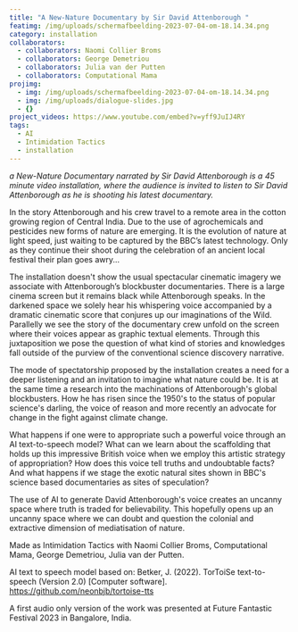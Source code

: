 ```yaml
---
title: "A New-Nature Documentary by Sir David Attenborough "
featimg: /img/uploads/scherm­afbeelding-2023-07-04-om-18.14.34.png
category: installation
collaborators:
  - collaborators: Naomi Collier Broms
  - collaborators: George Demetriou
  - collaborators: Julia van der Putten
  - collaborators: Computational Mama
projimg:
  - img: /img/uploads/scherm­afbeelding-2023-07-04-om-18.14.34.png
  - img: /img/uploads/dialogue-slides.jpg
  - {}
project_videos: https://www.youtube.com/embed?v=yff9JuIJ4RY
tags:
  - AI
  - Intimidation Tactics
  - installation
---
```

*a New-Nature Documentary narrated by Sir David Attenborough is a 45 minute video installation, where the audience is invited to listen to Sir David Attenborough as he is shooting his latest documentary.* 

In the story Attenborough and his crew travel to a remote area in the cotton growing region of Central India. Due to the use of agrochemicals and pesticides new forms of nature are emerging. It is the evolution of nature at light speed, just waiting to be captured by the BBC’s latest technology. Only as they continue their shoot during the celebration of an ancient local festival their plan goes awry... 

The installation doesn't show the usual spectacular cinematic imagery we associate with Attenborough’s blockbuster documentaries. There is a large cinema screen but it remains black while Attenborough speaks. In the darkened space we solely hear his whispering voice accompanied by a dramatic cinematic score that conjures up our imaginations of the Wild. Parallelly we see the story of the documentary crew unfold on the screen where their voices appear as graphic textual elements. Through this juxtaposition we pose the question of what kind of stories and knowledges fall outside of the purview of the conventional science discovery narrative.

The mode of spectatorship proposed by the installation creates a need for a deeper listening and an invitation to imagine what nature could be. It is at the same time a research into the machinations of Attenborough's global blockbusters. How he has risen since the 1950's to the status of popular science's darling, the voice of reason and more recently an advocate for change in the fight against climate change. 

What happens if one were to appropriate such a powerful voice through an AI text-to-speech model? What can we learn about the scaffolding that holds up this impressive British voice when we employ this artistic strategy of appropriation? How does this voice tell truths and undoubtable facts? A﻿nd what happens if we stage the exotic natural sites shown in BBC's science based documentaries as sites of speculation? 

The use of AI to generate David Attenborough's voice creates an uncanny space where truth is traded for believability. This hopefully opens up an uncanny space where we can doubt and question the colonial and extractive dimension of mediatisation of nature. 

Made as Intimidation Tactics with Naomi Collier Broms, Computational Mama, George Demetriou, Julia van der Putten. 

A﻿I text to speech model based on: Betker, J. (2022). TorToiSe text-to-speech (Version 2.0) \[Computer software]. https://github.com/neonbjb/tortoise-tts

A﻿ first audio only version of the work was presented at Future Fantastic Festival 2023 in Bangalore, India.